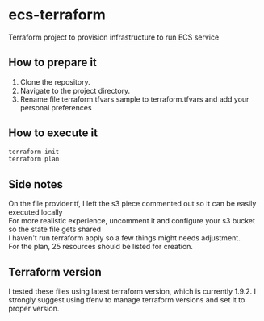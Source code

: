 # ecs-terraform
Terraform project to provision infrastructure to run ECS service

## How to prepare it

1. Clone the repository.
2. Navigate to the project directory.
3. Rename file terraform.tfvars.sample to terraform.tfvars and add your personal preferences

## How to execute it
```sh
terraform init
terraform plan
```

## Side notes
On the file provider.tf, I left the s3 piece commented out so it can be easily executed locally<br>
For more realistic experience, uncomment it and configure your s3 bucket so the state file gets shared<br>
I haven't run terraform apply so a few things might needs adjustment.<br>
For the plan, 25 resources should be listed for creation.

## Terraform version
I tested these files using latest terraform version, which is currently 1.9.2.
I strongly suggest using tfenv to manage terraform versions and set it to proper version.